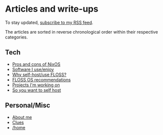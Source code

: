 # Articles and write-ups

To stay updated, [subscribe to my RSS feed](/rss.xml).

The articles are sorted in reverse chronological order within their
respective categories.

## Tech

- [Pros and cons of NixOS](/nixos.html "2020-09-30")
- [Software I use/enjoy](/software.html "2020-09-30")
- [Why self-host/use FLOSS?](/why-self-host.html "2020-09-25")
- [FLOSS OS recommendations](/os.html "2020-09-24")
- [Projects I'm working on](/projects.html "2020-09-24")
- [So you want to self host](/self-host-guide.html "2020-09-24")

## Personal/Misc

- [About me](/about-me.html "2020-09-29")
- [Clues](/clues.html "2020-09-24")
- [/home](/index.html "2020-09-24")
